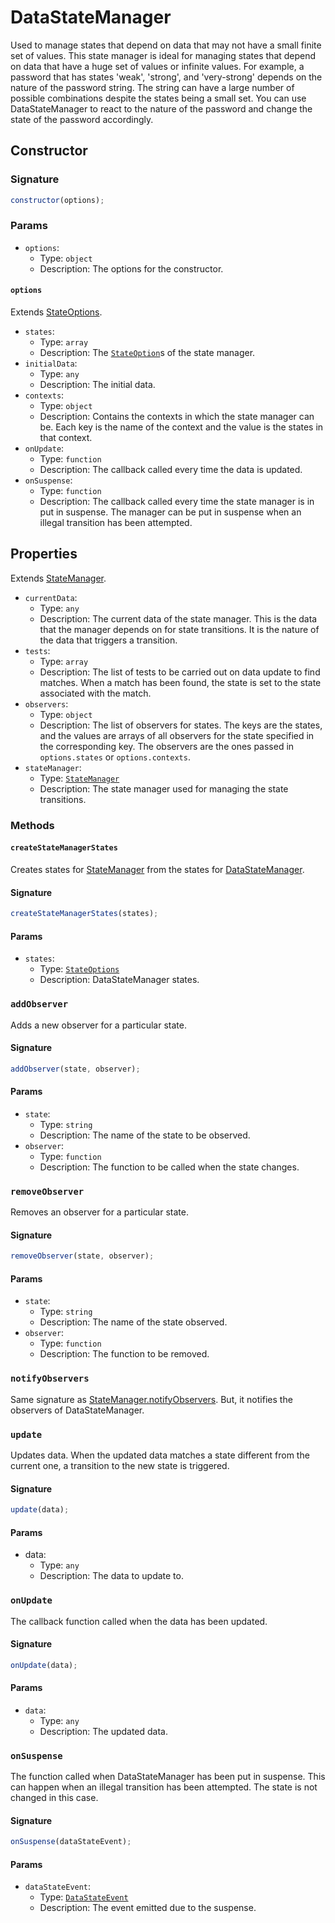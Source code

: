 # DataStateManager

Used to manage states that depend on data that may not have a small finite set of values. This state manager is ideal for managing states that depend on data that have a huge set of values or infinite values. For example, a password that has states 'weak', 'strong', and 'very-strong' depends on the nature of the password string. The string can have a large number of possible combinations despite the states being a small set. You can use DataStateManager to react to the nature of the password and change the state of the password accordingly.

## Constructor

### Signature

```js
constructor(options);
```

### Params

- `options`:
  - Type: `object`
  - Description: The options for the constructor.

#### `options`

Extends [StateOptions]().

- `states`:
  - Type: `array`
  - Description: The [`StateOption`]()s of the state manager.
- `initialData`:
  - Type: `any`
  - Description: The initial data.
- `contexts`:
  - Type: `object`
  - Description: Contains the contexts in which the state manager can be. Each key is the name of the context and the value is the states in that context.
- `onUpdate`:
  - Type: `function`
  - Description: The callback called every time the data is updated.
- `onSuspense`:
  - Type: `function`
  - Description: The callback called every time the state manager is in put in suspense. The manager can be put in suspense when an illegal transition has been attempted.

## Properties

Extends [StateManager]().

- `currentData`:
  - Type: `any`
  - Description: The current data of the state manager. This is the data that the manager depends on for state transitions. It is the nature of the data that triggers a transition.
- `tests`:
  - Type: `array`
  - Description: The list of tests to be carried out on data update to find matches. When a match has been found, the state is set to the state associated with the match.
- `observers`:
  - Type: `object`
  - Description: The list of observers for states. The keys are the states, and the values are arrays of all observers for the state specified in the corresponding key. The observers are the ones passed in `options.states` or `options.contexts`.
- `stateManager`:
  - Type: [`StateManager`]()
  - Description: The state manager used for managing the state transitions.

### Methods

#### `createStateManagerStates`

Creates states for [StateManager]() from the states for [DataStateManager](#datastatemanager).

#### Signature

```js
createStateManagerStates(states);
```

#### Params

- `states`:
  - Type: [`StateOptions`]()
  - Description: DataStateManager states.

### `addObserver`

Adds a new observer for a particular state.

#### Signature

```js
addObserver(state, observer);
```

#### Params

- `state`:
  - Type: `string`
  - Description: The name of the state to be observed.
- `observer`:
  - Type: `function`
  - Description: The function to be called when the state changes.

### `removeObserver`

Removes an observer for a particular state.

#### Signature

```js
removeObserver(state, observer);
```

#### Params

- `state`:
  - Type: `string`
  - Description: The name of the state observed.
- `observer`:
  - Type: `function`
  - Description: The function to be removed.

### `notifyObservers`

Same signature as [StateManager.notifyObservers](). But, it notifies the observers of DataStateManager.

### `update`

Updates data. When the updated data matches a state different from the current one, a transition to the new state is triggered.

#### Signature

```js
update(data);
```

#### Params

- data:
  - Type: `any`
  - Description: The data to update to.

### `onUpdate`

The callback function called when the data has been updated.

#### Signature

```js
onUpdate(data);
```

#### Params

- `data`:
  - Type: `any`
  - Description: The updated data.

### `onSuspense`

The function called when DataStateManager has been put in suspense. This can happen when an illegal transition has been attempted. The state is not changed in this case.

#### Signature

```js
onSuspense(dataStateEvent);
```

#### Params

- `dataStateEvent`:
  - Type: [`DataStateEvent`]()
  - Description: The event emitted due to the suspense.
